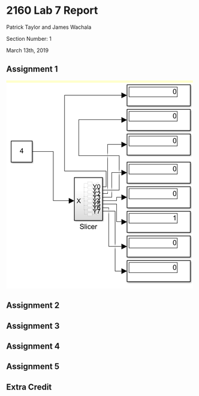 # 2160 Lab 7 Report

Patrick Taylor and James Wachala

Section Number: 1

March 13th, 2019

## Assignment 1

![Assignment 1][img1]

## Assignment 2

## Assignment 3

## Assignment 4

## Assignment 5

## Extra Credit

[img1]: lab7_assignment1.PNG
[img2]: lab7_assignment2.PNG
[img3]: lab7_assignment3.PNG
[img4]: lab7_assignment4.PNG
[img5]: lab7_assignment5.PNG
[imgEC]: lab7_ec.PNG